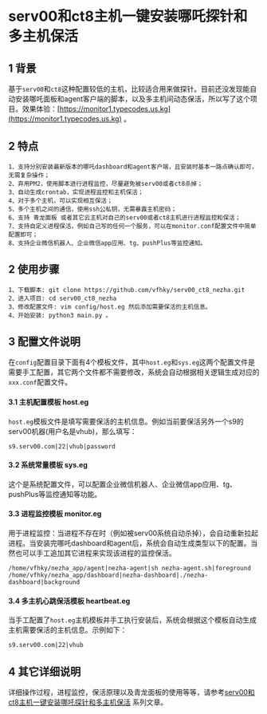 serv00和ct8主机一键安装哪吒探针和多主机保活
======================================================

## 1 背景
基于`serv00`和`ct8`这种配置较低的主机，比较适合用来做探针。目前还没发现能自动安装哪吒面板和agent客户端的脚本，以及多主机间动态保活，所以写了这个项目。效果体验：[https://monitor1.typecodes.us.kg](https://monitor1.typecodes.us.kg) 。


## 2 特点

```
1、支持分别安装最新版本的哪吒dashboard和agent客户端，且安装时基本一路点确认即可，无需复杂操作；
2、弃用PM2，使用脚本进行进程监控，尽量避免被serv00或者ct8杀掉；
3、自动生成crontab，实现进程监控和主机保活；
4、对于多个主机，可以实现相互保活；
5、多个主机之间的通信，使用ssh公私钥，无需暴露主机密码；
6、支持 青龙面板 或者其它云主机对自己的serv00或者ct8主机进行进程监控和保活；
7、支持自定义进程保活，例如自己写的任何一个服务，可以在monitor.conf配置文件中简单配置即可；
8、支持企业微信机器人、企业微信app应用、tg、pushPlus等监控通知。
```


## 2 使用步骤

```
1、下载脚本: git clone https://github.com/vfhky/serv00_ct8_nezha.git
2、进入项目: cd serv00_ct8_nezha
3、修改配置文件: vim config/host.eg 然后添加需要保活的主机信息。
4、开始安装: python3 main.py 。
```


## 3 配置文件说明

在`config`配置目录下面有4个模板文件，其中`host.eg`和`sys.eg`这两个配置文件是需要手工配置，其它两个文件都不需要修改，系统会自动根据相关逻辑生成对应的`xxx.conf`配置文件。

#### 3.1 主机配置模板 host.eg

`host.eg`模板文件是填写需要保活的主机信息。例如当前要保活另外一个s9的serv00机器(用户名是vhub)，那么填写：

```
s9.serv00.com|22|vhub|password
```

#### 3.2 系统常量模板 sys.eg

这个是系统配置文件，可以配置企业微信机器人、企业微信app应用、tg、pushPlus等监控通知等功能。

#### 3.3 进程监控模板 monitor.eg

用于进程监控：当进程不存在时（例如被serv00系统自动杀掉），会自动重新拉起进程。当安装完哪吒dashboard和agent后，系统会自动生成类型以下的配置。当然也可以手工追加其它进程来实现该进程的监控保活。

```
/home/vfhky/nezha_app/agent|nezha-agent|sh nezha-agent.sh|foreground
/home/vfhky/nezha_app/dashboard|nezha-dashboard|./nezha-dashboard|background
```

#### 3.4 多主机心跳保活模板 heartbeat.eg

当手工配置了`host.eg`主机模板并手工执行安装后，系统会根据这个模板自动生成主机需要保活的主机信息。示例如下：

`s9.serv00.com|22|vhub`


## 4 其它详细说明

详细操作过程，进程监控，保活原理以及青龙面板的使用等等，请参考[serv00和ct8主机一键安装哪吒探针和多主机保活](https://typecodes.com/python/serv00ct8nezha.html) 系列文章。
